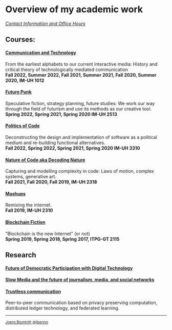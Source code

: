 # Overview of my academic work
[*Contact Information and Office Hours*](/contact.md)  
## Courses:
#### [Communication and Technology](https://github.com/jbenno/nyuad_comm_tech)
  From the earliest alphabets to our current interactive media: History and critical theory of technologically mediated  communication  
  **Fall 2022, Summer 2022, Fall 2021, Summer 2021, Fall 2020, Summer 2020, IM-UH 1012**
  
#### [Future Punk](https://github.com/jbenno/nyuad_future_punk)
  Speculative fiction, strategy planning, future studies: We work our way through the field of futurism and use its methods as our creative tool.  
  **Spring 2022, Spring 2021, Spring 2020 IM-UH 2513**
  
#### [Politics of Code](https://github.com/jbenno/nyuad_politics_of_code)
  Deconstructing the design and implementation of software as a political medium and re-building functional alternatives.  
  **Fall 2022, Spring 2022, Spring 2021, Spring 2020 IM-UH 3310**
  
#### [Nature of Code aka Decoding Nature](https://github.com/jbenno/nyuad_decoding_nature/wiki)
  Capturing and modelling complexity in code: Laws of motion, complex systems, generative art.  
   **Fall 2021, Fall 2020, Fall 2019, IM-UH 2318**
   
#### [Mashups](https://github.com/jbenno/nyuad_mashups/blob/master/README.md)
  Remixing the internet.  
   **Fall 2019, IM-UH 2310**
   
#### [Blockchain Fiction](https://github.com/jbenno/nyu_blockchain_fiction/blob/master/README.md)
  "Blockchain is the new Internet" (or not)  
  **Spring 2019, Spring 2018, Spring 2017, ITPG-GT 2115**

## Research
#### [Future of Democratic Participation with Digital Technology](https://github.com/jbenno/liquid)

#### [Slow Media and the future of journalism, media, and social networks](https://github.com/jbenno/future_media/wiki)
  
#### [Trustless communication](https://tyuya.com)
  Peer-to-peer communication based on privacy preserving computation, distributed ledger technology, and federated learning.
  
***

<sub>[Joerg Blumtritt](https://jbenno.net) [@jbenno](https://twitter.com/jbenno)</sub>
